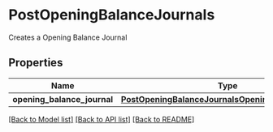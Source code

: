 # PostOpeningBalanceJournals

Creates a Opening Balance Journal
## Properties
Name | Type | Description | Notes
------------ | ------------- | ------------- | -------------
**opening_balance_journal** | [**PostOpeningBalanceJournalsOpeningBalanceJournal**](PostOpeningBalanceJournalsOpeningBalanceJournal.md) |  | 

[[Back to Model list]](../README.md#documentation-for-models) [[Back to API list]](../README.md#documentation-for-api-endpoints) [[Back to README]](../README.md)


